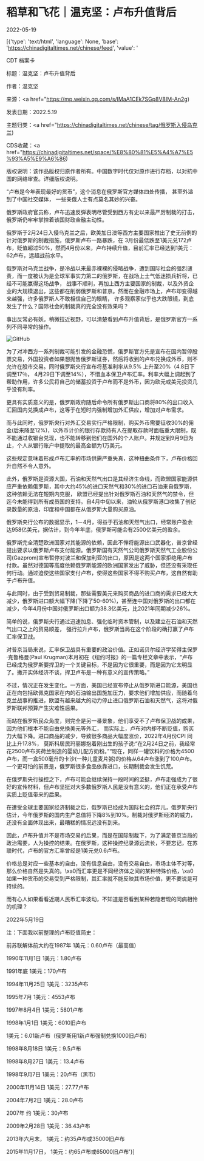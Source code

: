 # 稻草和飞花｜温克坚：卢布升值背后

2022-05-19

[{'type': 'text/html', 'language': None, 'base': 'https://chinadigitaltimes.net/chinese/feed', 'value': '

CDT 档案卡

标题：温克坚：卢布升值背后

作者：温克坚

来源：<a href="https://mp.weixin.qq.com/s/IMaA1CEk7SGp8V8IM-An2g)

发表日期：2022.5.19

主题归类：<a href="https://chinadigitaltimes.net/chinese/tag/俄罗斯入侵乌克兰)

CDS收藏：<a href="https://chinadigitaltimes.net/space/%E8%80%81%E5%A4%A7%E5%93%A5%E9%A6%86)

版权说明：该作品版权归原作者所有。中国数字时代仅对原作进行存档，以对抗中国的网络审查。详细版权说明。





“卢布是今年表现最好的货币”，这个消息在俄罗斯官方媒体四处传播， 甚至外溢到了中国社交媒体， 一些亲俄人士有点莫名其妙的兴奋。

俄罗斯政府官员称，卢布迅速反弹表明尽管受到西方有史以来最严厉制裁的打击，俄罗斯仍牢牢掌控着该国财政金融主动性。

俄罗斯于2月24日入侵乌克兰之后，欧美加日澳等西方主要国家推出了史无前例的针对俄罗斯的制裁措施，俄罗斯卢布一路暴跌，在 3月份最低跌至1美元兑172卢布，贬值超过50%，然而4月份以来，卢布持续升值，目前汇率已经达到1美元：62卢布，远超战前水平。

俄罗斯对乌克兰战争，是冷战以来最赤裸裸的侵略战争，遭到国际社会的强烈谴责，而一度被认为是全球军事实力第二的俄罗斯，在战场上士气低迷损兵折将，已经不可能赢得这场战争， 战事不顺利，再加上西方主要国家的制裁，以及外资企业的大规模退出，这些都在削弱俄罗斯和普京。然而在金融市场上，卢布却变得越来越强，许多俄罗斯人不敢相信自己的眼睛， 许多观察家似乎也大跌眼镜，到底发生了什么？国际社会的制裁真的完全没有效果吗？

事出反常必有妖。稍微拉近视野，可以清楚看到卢布升值背后，是俄罗斯官方一系列不同寻常的操作。

![GitHub](https://chinadigitaltimes.net/chinese/files/2022/05/image-1652965043113.png)

为了对冲西方一系列制裁可能引发的金融恐慌，俄罗斯官方先是宣布在国内暂停股票交易，外国投资者如果想抛售俄罗斯证券，然后将收到的卢布兑换成外币，则不允许在股市交易。同时俄罗斯央行宣布将基准利率从9.5% 上升至20%（4.8日下调至17％， 4月29日下调至14%），不惜血本保卫卢布汇率。利率大幅上调起到了帮助作用，许多公民将自己的储蓄投资于卢布而不是外币，因为欧元或美元投资几乎没有利率。

更具有实质意义的是，俄罗斯政府随后命令所有俄罗斯出口商将80%的出口收入汇回国内兑换成卢布，这等于在短时内强制增加外汇供应，增加对卢布需求。

而与此同时，俄罗斯央行对外汇交易实行严格限制，购买外币需要征收30%的佣金(后来降至12%)，以外币计价的银行存款持有人在提取存款时面临重大限制，既不能通过收银台兑现，也不能转移到他们在国外的个人账户。并规定到9月9日为止，个人从银行账户中提取的最高金额为1万美元。

这些规定意味着形成卢布汇率的市场供需严重失真，这种扭曲条件下，卢布价格回升自然不令人意外。

此外，俄罗斯是资源大国，石油和天然气出口是其经济生命线，而欧盟国家能源供应严重依赖俄罗斯，其中大约45%的进口天然气和30%的进口石油来自俄罗斯，这种依赖无法在短期内克服， 欧盟已经提出针对俄罗斯石油和天然气的禁令，但迄今未能得到所有成员国的支持。自4月中旬以来，油轮从俄罗斯港口收集了创纪录数量的原油，印度和中国都在从俄罗斯大量购买原油。

俄罗斯央行公布的数据显示，1－4月，得益于石油和天然气出口，经常账户盈余达958亿美元，据估计，到今年年底，俄罗斯可能会有2500亿美元的盈余。

俄罗斯完全清楚欧洲国家对其能源的依赖，因此不惮将能源出口武器化，普京曾经提出要求以俄罗斯卢布支付能源。俄罗斯国有天然气公司俄罗斯天然气工业股份公司(Gazprom)宣布暂停对波兰和保加利亚的出口，原因是这两个国家拒绝用卢布付款。虽然对德国等高度依赖俄罗斯能源的欧洲国家发出了威胁，但还没有采取任何行动。通过迫使这些国家支付卢布，使得这些国家不得不购买卢布，这自然有助于卢布升值。

与此同时，由于受到贸易制裁，那些需要美元来购买商品的进口商的需求已经大大减少，俄罗斯进口额大幅下降(下降了50-60%)，甚至连中国对俄罗斯的出口都在减少，今年4月份中国对俄罗斯出口额为38.3亿美元，比2021年同期减少26%。

简单的说，俄罗斯央行通过迅速加息、强化临时资本管制，以及建立在石油和天然气出口之上的贸易顺差， 强行拉升卢布，俄罗斯当局在这个阶段的确打赢了卢布汇率保卫战。

对普京当局来说，汇率保卫战具有重要的政治价值。正如诺贝尔经济学奖得主保罗·克鲁格曼(Paul Krugman)本月初在《纽约时报》的一篇专栏文章中表示，“卢布已经成为俄罗斯要捍卫的一个关键目标，不是因为它很重要，而是因为它太明显了。撇开实体经济不谈，捍卫卢布是一种有意义的宣传策略。”

不过，情况正在发生变化。一方面，美国已经宣布停止从俄罗斯进口能源，美国也正在向包括欧佩克国家在内的石油输出国施加压力，要求他们增加供应，而随着乌克兰战事的推进，欧盟有越来越大的动力停止进口俄罗斯石油和天然气，这将对俄罗斯联邦预算产生灾难性后果。

而站在俄罗斯民众角度，则完全是另一番景象，他们享受不了卢布保卫战的成果，因为他们根本不能自由兑换美元等外汇， 而实际上，卢布对内却不断贬值，购买力大幅下降。进口商品的减少，导致很多商品大幅度涨价，2022年4月份CPI 同比上升17.8%， 莫斯科居民玛丽娜抱着刚出生的孩子说:“在2月24日之前，我经常花2500卢布买荷兰制造的婴幼儿配方奶粉。”“现在，同样一罐饮料的价格为4500卢布，而一盒500毫升的卡沙(一种儿童麦片粥)的价格从64卢布涨到了100卢布。一个更可怕的前景是，俄罗斯很多食品依靠进口，长期制裁会发生饥荒。

在俄罗斯央行操控之下，卢布可能会继续保持一段时间的坚挺，卢布走强成为了很好的宣传材料，但卢布坚挺对大多数俄罗斯人民是没有意义的，他们正在承受卢布实质上贬值带来的后果。

在遭受全球主要国家经济制裁之后，俄罗斯已经成为国际社会的弃儿，俄罗斯央行估计，今年俄罗斯的国内生产总值将下降8%到10%。制裁对俄罗斯经济的威力，还没有全面体现出来，最糟糕的情况远没有到来。

因此，卢布升值并不是市场交易的后果，而是在国际制裁下，为了满足普京当局的政治需要，人为操控的结果。在俄罗斯，这种操控纪录源远流长，不要忘记，在苏联时代，卢布的官方汇率曾经是1美元兑0.6卢布。

价格总是对应一些基本的自由，没有信息自由，没有交易自由，市场主体不对等，那么价格自然是失真的。\xa0而汇率更是不同经济体之间的某种特殊价格，\xa0如果一种货币的交易受到严格限制，其汇率就不能反映其市场价值，更不要说是可持续的。

而有心人如果看看近期人民币汇率波动，不知道是否看到某种若隐若现的同病相怜的机理？

2022年5月19日

注：下面我以前整理的卢布贬值简史：

前苏联解体前大约在1987年 1美元：0.60卢布（最高值）

1990年11月1日 1美元：1.80卢布

1991年底 1美元：170卢布

1994年11月25日 1美元：3235卢布

1995年7月 1美元：4553卢布

1997年8月4日 1美元：5801卢布

1998年1月1日 1美元：6010旧卢布

1美元：6.01新卢布（俄罗斯用1新卢布强制兑换1000旧卢布）

1998年8月18日 1美元：9.5卢布

1998年8月27日 1美元：13.4卢布

1998年9月7日 1美元：20卢布（黑市）

2000年11月14日 1美元：27.77卢布

2004年7月2日 1美元：28.0卢布

2007年 约 1美元：30卢布

2009年2月28日 1美元：36.43卢布

2013年六月末， 1美元：约35卢布或35000旧卢布

2015年11月17日， 1美元：约65卢布或65000旧卢布'}]